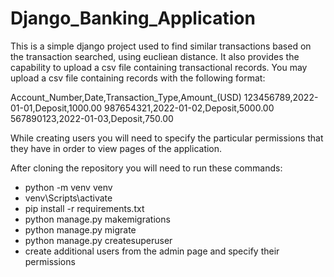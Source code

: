 # Django_Banking_Application

This is a simple django project used to find similar transactions based on the transaction searched, using eucliean distance. It also provides the capability to upload a csv file containing transactional records. You may upload a csv file containing records with the following format:

Account_Number,Date,Transaction_Type,Amount_(USD)
123456789,2022-01-01,Deposit,1000.00
987654321,2022-01-02,Deposit,5000.00
567890123,2022-01-03,Deposit,750.00

While creating users you will need to specify the particular permissions that they have in order to view pages of the application.

After cloning the repository you will need to run these commands:
- python -m venv venv
- venv\Scripts\activate
- pip install -r requirements.txt
- python manage.py makemigrations
- python manage.py migrate
- python manage.py createsuperuser
- create additional users from the admin page and specify their permissions
